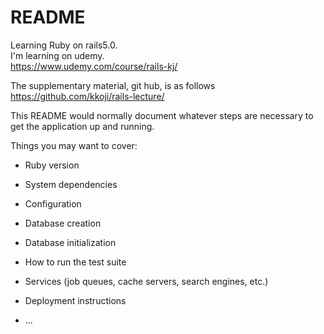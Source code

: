 # README

Learning Ruby on rails5.0.   
I'm learning on udemy.  
https://www.udemy.com/course/rails-kj/

The supplementary material, git hub, is as follows  
https://github.com/kkoji/rails-lecture/


This README would normally document whatever steps are necessary to get the
application up and running.

Things you may want to cover:

* Ruby version

* System dependencies

* Configuration

* Database creation

* Database initialization

* How to run the test suite

* Services (job queues, cache servers, search engines, etc.)

* Deployment instructions

* ...
